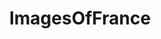 ---
title: ImagesOfFrance
crosslinks:
- france
- pics
- imagesofnetwork
- OldSchoolCool
- europe
- EarthPorn
- castles
- itookapicture
- CityPorn
- travel
- HistoryPorn
- mildlyinteresting
- funny
- paris
- ArchitecturePorn
- VillagePorn
- analog
- MapPorn
- place
- architecture
---